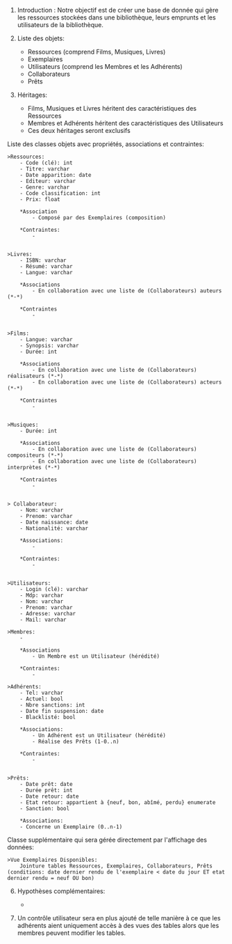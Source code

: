 1. Introduction :
	Notre objectif est de créer une base de donnée qui gère les ressources stockées dans une bibliothèque, leurs emprunts et les utilisateurs de la bibliothèque.

2. Liste des objets:
	- Ressources (comprend Films, Musiques, Livres)
	- Exemplaires
	- Utilisateurs (comprend les Membres et les Adhérents)
	- Collaborateurs
	- Prêts



3. Héritages:
	- Films, Musiques et Livres héritent des caractéristiques des Ressources
	- Membres et Adhérents héritent des caractéristiques des Utilisateurs
	- Ces deux héritages seront exclusifs


Liste des classes objets avec propriétés, associations et contraintes:

	>Ressources:
		- Code (clé): int
		- Titre: varchar
		- Date apparition: date
		- Editeur: varchar
		- Genre: varchar
		- Code classification: int
		- Prix: float

		*Association 
			- Composé par des Exemplaires (composition)

		*Contraintes:
            -


	>Livres:
		- ISBN: varchar
		- Résumé: varchar
		- Langue: varchar

		*Associations
			- En collaboration avec une liste de (Collaborateurs) auteurs (*-*)

		*Contraintes
		    - 


	>Films:
		- Langue: varchar
        - Synopsis: varchar
        - Durée: int

		*Associations
		    - En collaboration avec une liste de (Collaborateurs) réalisateurs (*-*)
            - En collaboration avec une liste de (Collaborateurs) acteurs (*-*)

		*Contraintes
		    - 


	>Musiques:
		- Durée: int

		*Associations
		    - En collaboration avec une liste de (Collaborateurs) compositeurs (*-*)
            - En collaboration avec une liste de (Collaborateurs) interprètes (*-*)

		*Contraintes
		    - 


	> Collaborateur:
		- Nom: varchar
		- Prenom: varchar
        - Date naissance: date
        - Nationalité: varchar

		*Associations:
			- 
			
		*Contraintes:
			- 
		

	>Utilisateurs:
		- Login (clé): varchar
        - Mdp: varchar
        - Nom: varchar
        - Prenom: varchar
        - Adresse: varchar
        - Mail: varchar

	>Membres:
		- 

		*Associations
			- Un Membre est un Utilisateur (hérédité)

		*Contraintes:
			- 

	>Adhérents:
		- Tel: varchar
		- Actuel: bool
		- Nbre sanctions: int
        - Date fin suspension: date
        - Blacklisté: bool

		*Associations:
			- Un Adhérent est un Utilisateur (hérédité)
			- Réalise des Prêts (1-0..n)

		*Contraintes:
			- 


	>Prêts:
		- Date prêt: date
		- Durée prêt: int
        - Date retour: date
        - Etat retour: appartient à {neuf, bon, abîmé, perdu} enumerate
        - Sanction: bool

		*Associations:
		- Concerne un Exemplaire (0..n-1)


Classe supplémentaire qui sera gérée directement par l'affichage des données:

	>Vue Exemplaires Disponibles:
		Jointure tables Ressources, Exemplaires, Collaborateurs, Prêts (conditions: date dernier rendu de l'exemplaire < date du jour ET etat dernier rendu = neuf OU bon)
    

6. Hypothèses complémentaires:

	- 

7. Un contrôle utilisateur sera en plus ajouté de telle manière à ce que les adhérents aient uniquement accès à des vues des tables alors que les membres peuvent modifier les tables.
